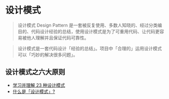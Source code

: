 # 设计模式

> 设计模式 Design Pattern 是一套被反复使用、多数人知晓的、经过分类编目的、代码设计经验的总结，使用设计模式是为了可重用代码、让代码更容易被他人理解并且保证代码可靠性。

> 设计模式是一套代码设计「经验的总结」。项目中「合理的」运用设计模式可以「巧妙的解决很多问题」。

## 设计模式之六大原则

- [学习并理解 23 种设计模式](https://github.com/xietao3/Study-Plan/blob/master/DesignPatterns/README.md)
- [什么是「设计模式」?](https://zhuanlan.zhihu.com/p/28901918)
